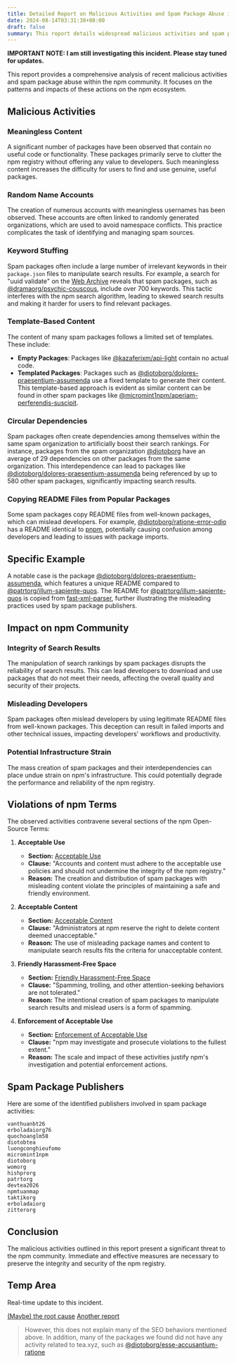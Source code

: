 ```yaml
---
title: Detailed Report on Malicious Activities and Spam Package Abuse in npm Community
date: 2024-08-14T03:31:38+08:00
draft: false
summary: This report details widespread malicious activities and spam package abuse within the npm community.
---
```


**IMPORTANT NOTE: I am still investigating this incident. Please stay tuned for updates.**

This report provides a comprehensive analysis of recent malicious activities and spam package abuse within the npm community. It focuses on the patterns and impacts of these actions on the npm ecosystem.

## Malicious Activities

### Meaningless Content

A significant number of packages have been observed that contain no useful code or functionality. These packages primarily serve to clutter the npm registry without offering any value to developers. Such meaningless content increases the difficulty for users to find and use genuine, useful packages.

### Random Name Accounts

The creation of numerous accounts with meaningless usernames has been observed. These accounts are often linked to randomly generated organizations, which are used to avoid namespace conflicts. This practice complicates the task of identifying and managing spam sources.

### Keyword Stuffing

Spam packages often include a large number of irrelevant keywords in their `package.json` files to manipulate search results. For example, a search for "uuid validate" on the [Web Archive](https://web.archive.org/web/20240813180911/https://www.npmjs.com/search?q=uuid%20validate) reveals that spam packages, such as [@dramaorg/psychic-couscous](https://www.npmjs.com/package/@dramaorg/psychic-couscous), include over 700 keywords. This tactic interferes with the npm search algorithm, leading to skewed search results and making it harder for users to find relevant packages.

### Template-Based Content

The content of many spam packages follows a limited set of templates. These include:

- **Empty Packages**: Packages like [@kazaferixm/api-light](https://www.npmjs.com/package/@kazaferixm/api-light) contain no actual code.
- **Templated Packages**: Packages such as [@diotoborg/dolores-praesentium-assumenda](https://www.npmjs.com/package/@diotoborg/dolores-praesentium-assumenda) use a fixed template to generate their content. This template-based approach is evident as similar content can be found in other spam packages like [@micromint1npm/aperiam-perferendis-suscipit](https://www.npmjs.com/package/@micromint1npm/aperiam-perferendis-suscipit).

### Circular Dependencies

Spam packages often create dependencies among themselves within the same spam organization to artificially boost their search rankings. For instance, packages from the spam organization [@diotoborg](https://www.npmjs.com/org/diotoborg) have an average of 29 dependencies on other packages from the same organization. This interdependence can lead to packages like [@diotoborg/dolores-praesentium-assumenda](https://www.npmjs.com/package/@diotoborg/dolores-praesentium-assumenda) being referenced by up to 580 other spam packages, significantly impacting search results.

### Copying README Files from Popular Packages

Some spam packages copy README files from well-known packages, which can mislead developers. For example, [@diotoborg/ratione-error-odio](https://www.npmjs.com/package/@diotoborg/ratione-error-odio) has a README identical to [pnpm](https://www.npmjs.com/package/pnpm), potentially causing confusion among developers and leading to issues with package imports.

## Specific Example

A notable case is the package [@diotoborg/dolores-praesentium-assumenda](https://www.npmjs.com/package/@diotoborg/dolores-praesentium-assumenda), which features a unique README compared to [@patrtorg/illum-sapiente-quos](https://www.npmjs.com/package/@patrtorg/illum-sapiente-quos). The README for [@patrtorg/illum-sapiente-quos](https://www.npmjs.com/package/@patrtorg/illum-sapiente-quos) is copied from [fast-xml-parser](https://www.npmjs.com/package/fast-xml-parser), further illustrating the misleading practices used by spam package publishers.

## Impact on npm Community

### Integrity of Search Results

The manipulation of search rankings by spam packages disrupts the reliability of search results. This can lead developers to download and use packages that do not meet their needs, affecting the overall quality and security of their projects.

### Misleading Developers

Spam packages often mislead developers by using legitimate README files from well-known packages. This deception can result in failed imports and other technical issues, impacting developers' workflows and productivity.

### Potential Infrastructure Strain

The mass creation of spam packages and their interdependencies can place undue strain on npm's infrastructure. This could potentially degrade the performance and reliability of the npm registry.

## Violations of npm Terms

The observed activities contravene several sections of the npm Open-Source Terms:

1. **Acceptable Use**  
   - **Section:** [Acceptable Use](https://docs.npmjs.com/policies/open-source-terms#acceptable-use)
   - **Clause:** "Accounts and content must adhere to the acceptable use policies and should not undermine the integrity of the npm registry."
   - **Reason:** The creation and distribution of spam packages with misleading content violate the principles of maintaining a safe and friendly environment.

2. **Acceptable Content**  
   - **Section:** [Acceptable Content](https://docs.npmjs.com/policies/open-source-terms#acceptable-content)
   - **Clause:** "Administrators at npm reserve the right to delete content deemed unacceptable."
   - **Reason:** The use of misleading package names and content to manipulate search results fits the criteria for unacceptable content.

3. **Friendly Harassment-Free Space**  
   - **Section:** [Friendly Harassment-Free Space](https://docs.npmjs.com/policies/conduct#friendly-harassment-free-space)
   - **Clause:** "Spamming, trolling, and other attention-seeking behaviors are not tolerated."
   - **Reason:** The intentional creation of spam packages to manipulate search results and mislead users is a form of spamming.

4. **Enforcement of Acceptable Use**  
   - **Section:** [Enforcement of Acceptable Use](https://docs.npmjs.com/policies/open-source-terms#enforcement-of-acceptable-use)
   - **Clause:** "npm may investigate and prosecute violations to the fullest extent."
   - **Reason:** The scale and impact of these activities justify npm's investigation and potential enforcement actions.

## Spam Package Publishers

Here are some of the identified publishers involved in spam package activities:

```text
vanthuanbt26
erboladaiorg76
quochoanglm58
diotobtea
luongconghieufomo
micromint1npm
diotoborg
womorg
hishprorg
patrtorg
devtea2026
npmtuanmap
taktikorg
erboladaiorg
zitterorg
```

## Conclusion

The malicious activities outlined in this report present a significant threat to the npm community. Immediate and effective measures are necessary to preserve the integrity and security of the npm registry.

## Temp Area

Real-time update to this incident.

[(Maybe) the root cause](https://www.web3isgoinggreat.com/single/teaxyz-causes-open-source-software-spam-problems-again)
[Another report](https://blog.phylum.io/digital-detritus-unintended-consequences-of-open-source-sustainability-platforms/)

> However, this does not explain many of the SEO behaviors mentioned above. In addition, many of the packages we found did not have any activity related to tea.xyz, such as [@diotoborg/esse-accusantium-ratione](https://www.npmjs.com/package/@diotoborg/esse-accusantium-ratione)
